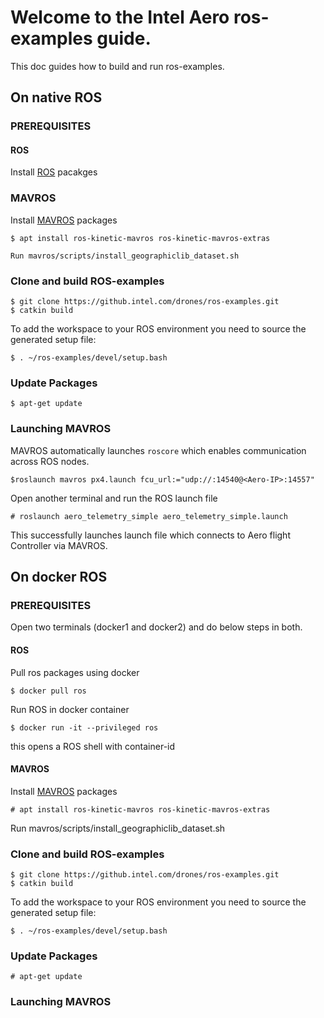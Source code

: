 # Welcome to the Intel Aero ros-examples guide.

This doc guides how to build and run ros-examples.
## On native ROS

### PREREQUISITES

#### ROS
Install [ROS](http://wiki.ros.org/kinetic/Installation/Ubuntu) pacakges

### MAVROS
Install [MAVROS](http://wiki.ros.org/mavros) packages

```
$ apt install ros-kinetic-mavros ros-kinetic-mavros-extras

Run mavros/scripts/install_geographiclib_dataset.sh
```
### Clone and build ROS-examples
```
$ git clone https://github.intel.com/drones/ros-examples.git
$ catkin build
```
To add the workspace to your ROS environment you need to source the generated setup file:
```
$ . ~/ros-examples/devel/setup.bash
```
### Update Packages
```
$ apt-get update
```
### Launching MAVROS
MAVROS automatically launches `roscore` which enables communication across ROS nodes.
```
$roslaunch mavros px4.launch fcu_url:="udp://:14540@<Aero-IP>:14557"
```

Open another terminal  and run the ROS launch file
```
# roslaunch aero_telemetry_simple aero_telemetry_simple.launch
```
This successfully launches launch file  which connects to Aero flight Controller via MAVROS.

## On docker ROS

### PREREQUISITES

Open two terminals (docker1 and docker2) and do below steps in both.

#### ROS
Pull ros packages using docker
```
$ docker pull ros
```
Run ROS in docker container
```
$ docker run -it --privileged ros
```
this opens a ROS shell with container-id

#### MAVROS
Install [MAVROS](http://wiki.ros.org/mavros) packages
```
# apt install ros-kinetic-mavros ros-kinetic-mavros-extras
```
Run mavros/scripts/install_geographiclib_dataset.sh

### Clone and build ROS-examples
```
$ git clone https://github.intel.com/drones/ros-examples.git
$ catkin build
```

To add the workspace to your ROS environment you need to source the generated setup file:
```
$ . ~/ros-examples/devel/setup.bash
```

### Update Packages
```
# apt-get update
```

### Launching MAVROS





